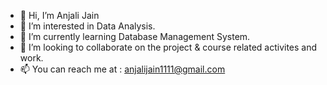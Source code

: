 - 👋 Hi, I’m Anjali Jain
- 👀 I’m interested in Data Analysis.
- 🌱 I’m currently learning Database Management System.
- 💞️ I’m looking to collaborate on the project & course related activites and work.
- 📫 You can reach me at : anjalijain1111@gmail.com

<!---
anjali1989/anjali1989 is a ✨ special ✨ repository because its `README.md` (this file) appears on your GitHub profile.
You can click the Preview link to take a look at your changes.
--->
